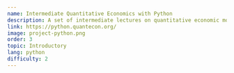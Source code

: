 ```yaml
---
name: Intermediate Quantitative Economics with Python
description: A set of intermediate lectures on quantitative economic modeling.
link: https://python.quantecon.org/
image: project-python.png
order: 3
topic: Introductory
lang: python
difficulty: 2
---
```

